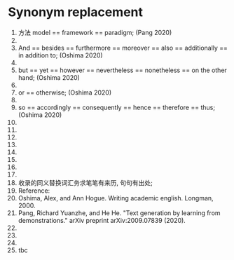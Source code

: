 # Synonym replacement
1. 方法 model == framework == paradigm; (Pang 2020)
2. 
3. And == besides == furthermore == moreover == also == additionally == in addition to; (Oshima 2020)
4. 
5. but == yet == however == nevertheless == nonetheless == on the other hand; (Oshima 2020)
6. 
7. or == otherwise; (Oshima 2020)
8. 
9. so == accordingly == consequently == hence == therefore == thus; (Oshima 2020)
10. 
11. 
12. 
13. 
14. 
15. 
16. 
17. 
18. 收录的同义替换词汇务求笔笔有来历, 句句有出处; 
19. Reference: 
20. Oshima, Alex, and Ann Hogue. Writing academic english. Longman, 2000.
21. Pang, Richard Yuanzhe, and He He. "Text generation by learning from demonstrations." arXiv preprint arXiv:2009.07839 (2020).
22. 
23. 
24. 
25. tbc




